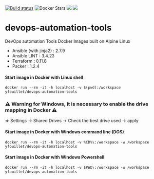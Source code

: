 [![Build status](https://dev.azure.com/yfouillet/Docker-hub/_apis/build/status/devops-automation-tools)](https://dev.azure.com/yfouillet/Docker-hub/_build/latest?definitionId=2) ![Docker Stars](https://img.shields.io/docker/stars/yfouillet/devops-automation-tools.svg) [![](https://images.microbadger.com/badges/image/yfouillet/devops-automation-tools.svg)](https://microbadger.com/images/yfouillet/devops-automation-tools "Get your own image badge on microbadger.com") [![](https://images.microbadger.com/badges/version/yfouillet/devops-automation-tools.svg)](https://microbadger.com/images/yfouillet/devops-automation-tools "Get your own version badge on microbadger.com") 



# devops-automation-tools

DevOps automation Tools Docker Images built on Alpine Linux

- Ansible (with jinja2) : 2.7.9
- Ansible LINT : 3.4.23
- Terraform : 0.11.8
- Packer : 1.2.4

#### Start image in Docker with Linux shell

```
docker run --rm -it -h localhost -v $(pwd):/workspace yfouillet/devops-automation-tools
```

### :warning: Warning for Windows, it is necessary to enable the drive mapping in Docker :warning:

=> Settings -> Shared Drives -> Check the best drive used -> apply


#### Start image in Docker with Windows command line (DOS)

```
docker run --rm -it -h localhost -v %CD%\:/workspace -w /workspace yfouillet/devops-automation-tools
```
#### Start image in Docker with Windows Powershell

```
docker run --rm -it -h localhost -v $PWD\:/workspace -w /workspace yfouillet/devops-automation-tools
```
